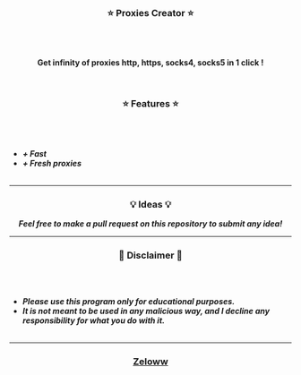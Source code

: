 ### <p align="center">⭐ Proxies Creator ⭐</p>

<br><br>
<p align="center">
<strong>
Get infinity of proxies http, https, socks4, socks5 in 1 click !
</strong>
</p>
<br>

### <p align="center">⭐ Features ⭐</p>
<br><br>
* ***+ Fast***
* ***+ Fresh proxies***
<br><br>


-----

### <p align="center">💡 Ideas 💡</p>

<p align="center"><strong><i>Feel free to make a pull request on this repository to submit any idea!</i></strong</p>

-----

### <p align="center">📌 Disclaimer 📌</p>

<br><br>
* ***Please use this program only for educational purposes.***
* ***It is not meant to be used in any malicious way, and I decline any responsibility for what you do with it.***
<br><br>

-----

### <p align="center">[Zeloww](https://github.com/zeloww)</p>
